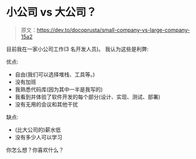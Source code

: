 # 小公司 vs 大公司？

> 原文：<https://dev.to/docoprusta/small-company-vs-large-company-15a2>

目前我在一家小公司工作(3 名开发人员)。
我认为这些是利弊:

优点:

*   自由(我们可以选择堆栈、工具等。)
*   没有加班
*   我熟悉代码库(因为其中一半是我写的)
*   我看到并体验了软件开发的每个部分(设计、实现、测试、部署)
*   没有无用的会议和其他干扰

缺点:

*   (比大公司的)薪水低
*   没有多少人可以学习

你怎么想？你喜欢什么？